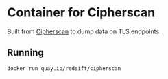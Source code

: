 # Container for Cipherscan

Built from [Cipherscan](https://github.com/jvehent/cipherscan) to dump data on TLS endpoints.

## Running

`docker run quay.io/redsift/cipherscan`